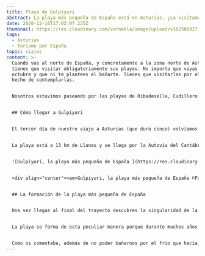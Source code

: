 ```yaml
---
title: Playa de Gulpiyuri
abstract: La playa más pequeña de España está en Asturias. ¿La visitamos juntos?
date: 2020-12-16T17:02:07.235Z
thumbnail: https://res.cloudinary.com/varnebla/image/upload/v1625069271/IMG20201014192451_vfjtsa.jpg
tags:
  - Asturias
  - Turismo por España
topic: viajes
content: >-
  Cuando vas al norte de España, y concretamente a la zona norte de Asturias,
  tienes que visitar obligatoriamente sus playas. No importa que vayas en
  octubre y que ni te plantees el bañarte. Tienes que visitarlas por el simple
  hecho de contemplarlas.


  Nosotros estuvimos paseando por las playas de Ribadesella, Cudillero y Celorio. También paramos por San Vicente de la Barquera. Todas las visitas a estas playas fueron con la **única excusa de oler el mar y disfrutar de la vista.** Hoy no voy a hablaros de ninguno de estos pueblos, sino que os traigo la que seguramente sea una de las playas más especiales del país.


  ## Cómo llegar a Gulpiyuri


  El tercer día de nuestro viaje a Asturias (que duró cinco) volvíamos precisamente de San Vicente de la Barquera y quisimos parar en una playa de la que habíamos leído recomendaciones: la **Playa de Gulpiyuri**. Aviso que no es un lugar nada accesible, y en parte me alegro, porque eso permite que siga siendo un espacio no masificado. 


  La playa está a 13 km de Llanes y se llega por la Autovía del Cantábrico. Cuando sales de la autovía por la rotonda correspondiente, accedes a una carretera de tierra, por la que tienes que ir avanzando hasta que llegas a una especie de explanada (no demasiado grande) donde puedes aparcar. En nuestro caso no tuvimos muchos problemas para dejar el coche, porque solo había un coche más, imaginamos que de algún vecino de la zona ya que cerca había campos de cultivo. Del aparcamiento a la playa hay apenas 10 minutos por un camino de tierra, por el que nosotros tuvimos que ir bastante rapidito ya que justo empezó a llover y estaba todo muy embarrado. Mientras vas avanzando por **el camino te sorprende que vayas a una playa**, ya que todo lo que ves son montañas y campos. Siento no tener muchas fotos que enseñaros, pero es que llovía bastante y era difícil sacar el móvil y pararse a hacer fotos.


  ![Gulpiyuri, la playa más pequeña de España ](https://res.cloudinary.com/varnebla/image/upload/v1625069271/IMG20201014192628_ug8ftf.jpg)


  <div align="center"><em>Gulpiyuri, la playa más pequeña de España ©Fotografía propia</em></div>


  ## La formación de la playa más pequeña de España


  Una vez llegas al final del trayecto descubres la singularidad de la playa: ubicada entre rocas y rodeada de verde. ¿Qué tiene de especial este lugar? **Pues que estás en la playa más pequeña de España y seguramente de las más pequeñas del mundo.** Tiene entre 40-50 metros de largo y está totalmente protegida por la pared de roca. Esto significa que, cuando estás en la arena o en el agua, no ves el horizonte ni la inmensidad del océano, sino una pared de roca.


  La playa se forma de esta peculiar manera porque durante muchos años el mar fue chocando contra la roca, que por su composición fue erosionando hasta acabar formando una cueva. Llegado determinado punto la superficie acabó hundiéndose y se formó esta playa gracias a que el agua seguía filtrándose entre las rocas. Esto significa que solo podemos disfrutar de este fenómeno si hay marea alta, ya que sino la zona del agua está prácticamente seca y solo puedes ver la arena.


  Como os comentaba, además de no poder bañarnos por el frío que hacía, tampoco pudimos bajar a la arena porque la lluvia dificultó bastante desplazarse por el terreno embarrado. Lo que sí pudimos hacer es respirar el aire y la tranquilidad de Gulpiyuri, el "círculo de agua".
---
```

